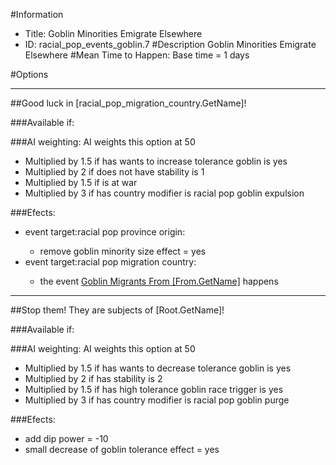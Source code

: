 #Information
 - Title: Goblin Minorities Emigrate Elsewhere
 - ID: racial_pop_events_goblin.7
#Description
Goblin Minorities Emigrate Elsewhere
#Mean Time to Happen:
Base time = 1 days

#Options

___
##Good luck in [racial_pop_migration_country.GetName]!

###Available if:


###AI weighting:
AI weights this option at 50
 - Multiplied by 1.5 if has wants to increase tolerance goblin is yes
 - Multiplied by 2 if does not have stability is 1
 - Multiplied by 1.5 if is at war
 - Multiplied by 3 if has country modifier is racial pop goblin expulsion


###Efects:<ul><li>event target:racial pop province origin:</li><ul><li>remove goblin minority size effect = yes</li></ul><li>event target:racial pop migration country:</li><ul><li>the event [Goblin Migrants From [From.GetName]](../events/goblin_migrants_from_from_getname.md) happens</li></ul></ul>

___
##Stop them! They are subjects of [Root.GetName]!

###Available if:


###AI weighting:
AI weights this option at 50
 - Multiplied by 1.5 if has wants to decrease tolerance goblin is yes
 - Multiplied by 2 if has stability is 2
 - Multiplied by 1.5 if has high tolerance goblin race trigger is yes
 - Multiplied by 3 if has country modifier is racial pop goblin purge


###Efects:<ul><li>add dip power = -10</li><li>small decrease of goblin tolerance effect = yes</li></ul>
